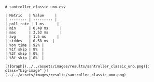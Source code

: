 
    # santroller_classic_uno.csv

    | Metric   | Value     |
    | -------- | --------- |
    | poll rate | 1 ms      |
    | min      | 0.48 ms     |
    | max      | 3.53 ms     |
    | avg      | 1.5 ms     |
    | stddev   | 0.58 ms  |
    | %on time | 92% |
    | %1f skip | 8%  |
    | %2f skip | 0%  |
    | %3f skip | 0%  |

    [![Graph](../../assets/images/results/santroller_classic_uno.png){: class="big-image" }](../../assets/images/results/santroller_classic_uno.png)

    